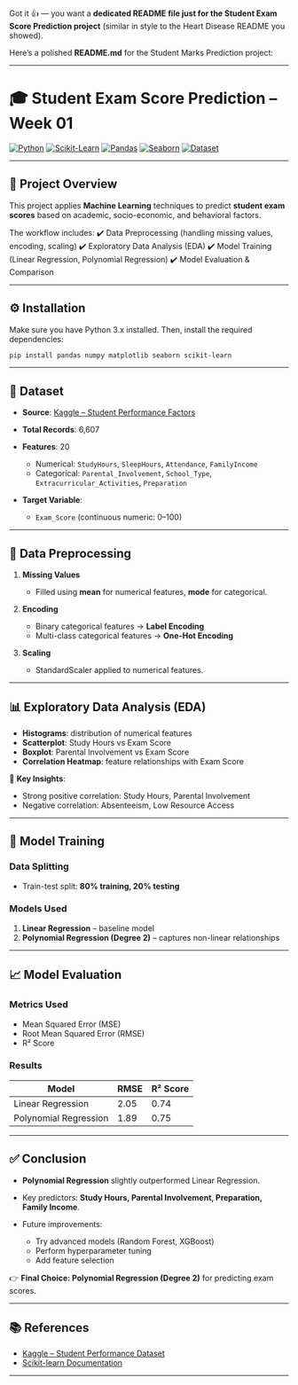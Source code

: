 Got it 👍 — you want a **dedicated README file just for the Student Exam Score Prediction project** (similar in style to the Heart Disease README you showed).

Here’s a polished **README.md** for the Student Marks Prediction project:

---

# 🎓 Student Exam Score Prediction – Week 01

[![Python](https://img.shields.io/badge/Python-3.8%2B-blue.svg)](https://www.python.org/)
[![Scikit-Learn](https://img.shields.io/badge/Scikit--Learn-ML-orange.svg)](https://scikit-learn.org/)
[![Pandas](https://img.shields.io/badge/Pandas-Data--Analysis-green.svg)](https://pandas.pydata.org/)
[![Seaborn](https://img.shields.io/badge/Seaborn-Visualization-red.svg)](https://seaborn.pydata.org/)
[![Dataset](https://img.shields.io/badge/Dataset-Kaggle-brightgreen.svg)](https://www.kaggle.com/)

---

## 📌 Project Overview

This project applies **Machine Learning** techniques to predict **student exam scores** based on academic, socio-economic, and behavioral factors.

The workflow includes:
✔️ Data Preprocessing (handling missing values, encoding, scaling)
✔️ Exploratory Data Analysis (EDA)
✔️ Model Training (Linear Regression, Polynomial Regression)
✔️ Model Evaluation & Comparison

---

## ⚙️ Installation

Make sure you have Python 3.x installed. Then, install the required dependencies:

```bash
pip install pandas numpy matplotlib seaborn scikit-learn
```

---

## 📂 Dataset

* **Source**: [Kaggle – Student Performance Factors](https://www.kaggle.com/)
* **Total Records**: 6,607
* **Features**: 20

  * Numerical: `StudyHours`, `SleepHours`, `Attendance`, `FamilyIncome`
  * Categorical: `Parental_Involvement`, `School_Type`, `Extracurricular_Activities`, `Preparation`
* **Target Variable**:

  * `Exam_Score` (continuous numeric: 0–100)

---

## 🔧 Data Preprocessing

1. **Missing Values**

   * Filled using **mean** for numerical features, **mode** for categorical.

2. **Encoding**

   * Binary categorical features → **Label Encoding**
   * Multi-class categorical features → **One-Hot Encoding**

3. **Scaling**

   * StandardScaler applied to numerical features.

---

## 📊 Exploratory Data Analysis (EDA)

* **Histograms**: distribution of numerical features
* **Scatterplot**: Study Hours vs Exam Score
* **Boxplot**: Parental Involvement vs Exam Score
* **Correlation Heatmap**: feature relationships with Exam Score

📌 **Key Insights**:

* Strong positive correlation: Study Hours, Parental Involvement
* Negative correlation: Absenteeism, Low Resource Access

---

## 🤖 Model Training

### Data Splitting

* Train-test split: **80% training, 20% testing**

### Models Used

1. **Linear Regression** – baseline model
2. **Polynomial Regression (Degree 2)** – captures non-linear relationships

---

## 📈 Model Evaluation

### Metrics Used

* Mean Squared Error (MSE)
* Root Mean Squared Error (RMSE)
* R² Score

### Results

| Model                 | RMSE | R² Score |
| --------------------- | ---- | -------- |
| Linear Regression     | 2.05 | 0.74     |
| Polynomial Regression | 1.89 | 0.75     |

---

## ✅ Conclusion

* **Polynomial Regression** slightly outperformed Linear Regression.
* Key predictors: **Study Hours, Parental Involvement, Preparation, Family Income**.
* Future improvements:

  * Try advanced models (Random Forest, XGBoost)
  * Perform hyperparameter tuning
  * Add feature selection

👉 **Final Choice: Polynomial Regression (Degree 2)** for predicting exam scores.

---

## 📚 References

* [Kaggle – Student Performance Dataset](https://www.kaggle.com/)
* [Scikit-learn Documentation](https://scikit-learn.org/)

---

